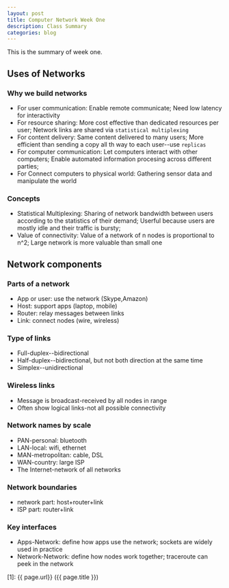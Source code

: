 ```yaml
---
layout: post
title: Computer Network Week One
description: Class Summary
categories: blog
---
```


This is the summary of week one.


## Uses of Networks

### Why we build networks

* For user communication: 
Enable remote communicate;
Need low latency for interactivity
* For resource sharing:
More cost effective than dedicated resources per user;
Network links are shared via `statistical multiplexing`
* For content delivery:
Same content delivered to many users;
More efficient than sending a copy all th way to each user--use `replicas`
* For computer communication:
Let computers interact with other computers;
Enable automated information procesing across different parties;
* For Connect computers to physical world:
Gathering sensor data and manipulate the world

### Concepts

* Statistical Multiplexing:
Sharing of network bandwidth between users according to the statistics of their demand;
Userful because users are mostly idle and their traffic is bursty;
* Value of connectivity:
Value of a network of n nodes is proportional to n^2;
Large network is more valuable than small one


## Network components

### Parts of a network

* App or user: use the network (Skype,Amazon)
* Host: support apps (laptop, mobile)
* Router: relay messages between links
* Link: connect nodes (wire, wireless)

### Type of links

* Full-duplex--bidirectional
* Half-duplex--bidirectional, but not both direction at the same time
* Simplex--unidirectional

### Wireless links

* Message is broadcast-received by all nodes in range
* Often show logical links-not all possible connectivity

### Network names by scale

* PAN-personal: bluetooth
* LAN-local: wifi, ethernet
* MAN-metropolitan: cable, DSL
* WAN-country: large ISP
* The Internet-network of all networks

### Network boundaries

* network part: host+router+link
* ISP part: router+link

### Key interfaces

* Apps-Network: define how apps use the network; sockets are widely used in practice
* Network-Network: define how nodes work together; 
traceroute can peek in the network


[startupjing]:    http://startupjing.github.io  "startupjing"
[1]:    {{ page.url}}  ({{ page.title }})